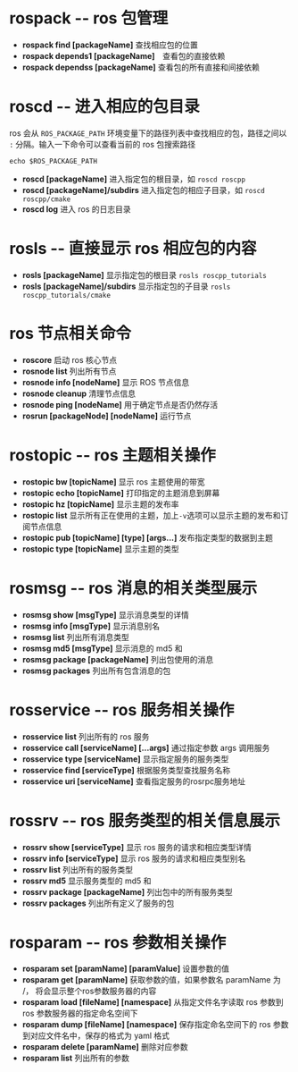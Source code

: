 # rospack -- ros 包管理

- **rospack find [packageName]** 查找相应包的位置
- **rospack depends1 [packageName]**　查看包的直接依赖
- **rospack dependss [packageName]** 查看包的所有直接和间接依赖

# roscd -- 进入相应的包目录

ros 会从 `ROS_PACKAGE_PATH` 环境变量下的路径列表中查找相应的包，路径之间以 `:` 分隔。输入一下命令可以查看当前的 ros 包搜索路径

```shell
echo $ROS_PACKAGE_PATH
```

- **roscd [packageName]** 进入指定包的根目录，如 `roscd roscpp`
- **roscd [packageName]/subdirs** 进入指定包的相应子目录，如 `roscd roscpp/cmake`
- **roscd log** 进入 ros 的日志目录

# rosls -- 直接显示 ros 相应包的内容

- **rosls [packageName]** 显示指定包的根目录 `rosls roscpp_tutorials`
- **rosls [packageName]/subdirs** 显示指定包的子目录 `rosls roscpp_tutorials/cmake`

# ros 节点相关命令

- **roscore** 启动 ros 核心节点
- **rosnode list** 列出所有节点
- **rosnode info [nodeName]** 显示 ROS 节点信息
- **rosnode cleanup** 清理节点信息
- **rosnode ping [nodeName]** 用于确定节点是否仍然存活
- **rosrun [packageNode] [nodeName]** 运行节点

# rostopic -- ros 主题相关操作

- **rostopic bw [topicName]** 显示 ros 主题使用的带宽
- **rostopic echo [topicName]** 打印指定的主题消息到屏幕
- **rostopic hz [topicName]** 显示主题的发布率
- **rostopic list** 显示所有正在使用的主题，加上`-v`选项可以显示主题的发布和订阅节点信息
- **rostopic pub [topicName] [type] [args...]** 发布指定类型的数据到主题
- **rostopic type [topicName]** 显示主题的类型

# rosmsg -- ros 消息的相关类型展示

- **rosmsg show [msgType]** 显示消息类型的详情
- **rosmsg info [msgType]** 显示消息别名
- **rosmsg list** 列出所有消息类型
- **rosmsg md5 [msgType]** 显示消息的 md5 和
- **rosmsg package [packageName]** 列出包使用的消息
- **rosmsg packages** 列出所有包含消息的包

# rosservice -- ros 服务相关操作

- **rosservice list** 列出所有的 ros 服务
- **rosservice call [serviceName] [...args]** 通过指定参数 args 调用服务
- **rosservice type [serviceName]** 显示指定服务的服务类型
- **rosservice find [serviceType]** 根据服务类型查找服务名称
- **rosservice uri [serviceName]** 查看指定服务的rosrpc服务地址

# rossrv -- ros 服务类型的相关信息展示

- **rossrv show [serviceType]** 显示 ros 服务的请求和相应类型详情
- **rossrv info [serviceType]** 显示 ros 服务的请求和相应类型别名
- **rossrv list** 列出所有的服务类型
- **rossrv md5** 显示服务类型的 md5 和
- **rossrv package [packageName]** 列出包中的所有服务类型
- **rossrv packages** 列出所有定义了服务的包

# rosparam -- ros 参数相关操作

- **rosparam set [paramName] [paramValue]** 设置参数的值
- **rosparam get [paramName]** 获取参数的值，如果参数名 paramName 为 /， 将会显示整个ros参数服务器的内容
- **rosparam load [fileName] [namespace]** 从指定文件名字读取 ros 参数到 ros 参数服务器的指定命名空间下
- **rosparam dump [fileName] [namespace]** 保存指定命名空间下的 ros 参数到对应文件名中，保存的格式为 yaml 格式
- **rosparam delete [paramName]** 删除对应参数
- **rosparam list** 列出所有的参数
